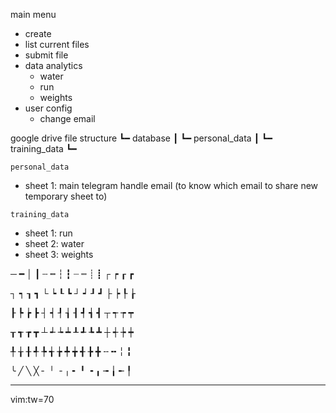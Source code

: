main menu
- create
- list current files
- submit file
- data analytics
  - water
  - run
  - weights
- user config
  - change email


google drive file structure
┗━ database
┃  ┗━ personal_data
┃  ┗━ training_data
┗━

`personal_data`
* sheet 1: main
telegram handle
email (to know which email to share new temporary sheet to)

`training_data`
* sheet 1: run
* sheet 2: water
* sheet 3: weights



─	━	│	┃	┄	┅	┆	┇	┈	┉	┊	┋	┌	┍	┎	┏

┐	┑	┒	┓	└	┕	┖	┗	┘	┙	┚	┛	├	┝	┞	┟

┠	┡	┢	┣	┤	┥	┦	┧	┨	┩	┪	┫	┬	┭	┮	┯

┰	┱	┲	┳	┴	┵	┶	┷	┸	┹	┺	┻	┼	┽	┾	┿

╀	╁	╂	╃	╄	╅	╆	╇	╈	╉	╊	╋	╌	╍	╎	╏

╰	╱	╲	╳	╴	╵	╶	╷	╸	╹	╺	╻	╼	╽	╾	╿

---------
vim:tw=70
